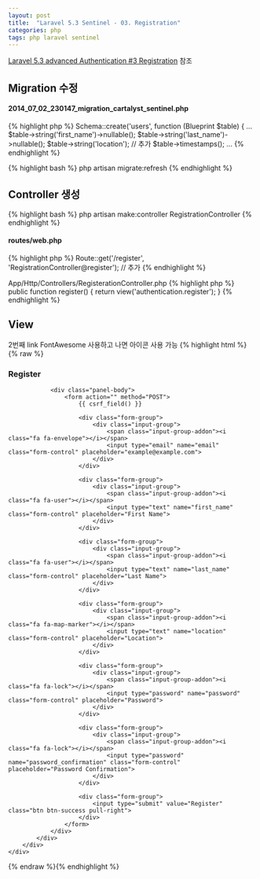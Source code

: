 ```yaml
---
layout: post
title:  "Laravel 5.3 Sentinel - 03. Registration"
categories: php
tags: php laravel sentinel
---
```

[Laravel 5.3 advanced Authentication #3 Registration](https://www.youtube.com/watch?v=xvlA1OSzZ5k&list=PL3ZhWMazGi9KB9PajJHWvV2NJ1ITNoNGp&index=3) 참조

## Migration 수정

#### 2014_07_02_230147_migration_cartalyst_sentinel.php
{% highlight php %}
Schema::create('users', function (Blueprint $table)
{
...
    $table->string('first_name')->nullable();
    $table->string('last_name')->nullable();
    $table->string('location');     // 추가
    $table->timestamps();
...
{% endhighlight %}

{% highlight bash %}
php artisan migrate:refresh
{% endhighlight %}

## Controller 생성
{% highlight bash %}
php artisan make:controller RegistrationController
{% endhighlight %}

#### routes/web.php
{% highlight php %}
Route::get('/register', 'RegistrationController@register'); // 추가
{% endhighlight %}

App/Http/Controllers/RegisterationController.php
{% highlight php %}
public function register()
{
    return view('authentication.register');
}
{% endhighlight %}

## View
2번째 link FontAwesome 사용하고 나면 아이콘 사용 가능
{% highlight html %}{% raw %}
<link rel="stylesheet" href="https://maxcdn.bootstrapcdn.com/bootstrap/3.3.7/css/bootstrap.min.css">
<link rel="stylesheet" href="https://maxcdn.bootstrapcdn.com/font-awesome/4.7.0/css/font-awesome.min.css">

<div class="container">
    <div class="row">
        <div class="col-md-6 col-md-offset-3">
            <div class="panel panel-primary">
                <div class="panel-heading">
                    <h3 class="panel-title">Register</h3>
                </div>

                <div class="panel-body">
                    <form action="" method="POST">
                        {{ csrf_field() }}

                        <div class="form-group">
                            <div class="input-group">
                                <span class="input-group-addon"><i class="fa fa-envelope"></i></span>
                                <input type="email" name="email" class="form-control" placeholder="example@example.com">
                            </div>
                        </div>

                        <div class="form-group">
                            <div class="input-group">
                                <span class="input-group-addon"><i class="fa fa-user"></i></span>
                                <input type="text" name="first_name" class="form-control" placeholder="First Name">
                            </div>
                        </div>

                        <div class="form-group">
                            <div class="input-group">
                                <span class="input-group-addon"><i class="fa fa-user"></i></span>
                                <input type="text" name="last_name" class="form-control" placeholder="Last Name">
                            </div>
                        </div>

                        <div class="form-group">
                            <div class="input-group">
                                <span class="input-group-addon"><i class="fa fa-map-marker"></i></span>
                                <input type="text" name="location" class="form-control" placeholder="Location">
                            </div>
                        </div>

                        <div class="form-group">
                            <div class="input-group">
                                <span class="input-group-addon"><i class="fa fa-lock"></i></span>
                                <input type="password" name="password" class="form-control" placeholder="Password">
                            </div>
                        </div>

                        <div class="form-group">
                            <div class="input-group">
                                <span class="input-group-addon"><i class="fa fa-lock"></i></span>
                                <input type="password" name="password_confirmation" class="form-control" placeholder="Password Confirmation">
                            </div>
                        </div>

                        <div class="form-group">
                            <input type="submit" value="Register" class="btn btn-success pull-right">
                        </div>
                    </form>
                </div>
            </div>
        </div>
    </div>
</div>
{% endraw %}{% endhighlight %}
